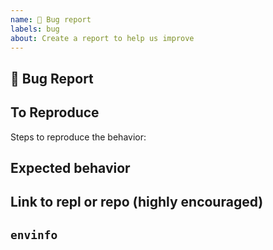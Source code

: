 ```yaml
---
name: 🐛 Bug report
labels: bug
about: Create a report to help us improve
---
```


## 🐛 Bug Report

<!-- A clear and concise description of what the bug is. -->

## To Reproduce

Steps to reproduce the behavior:

## Expected behavior

<!-- A clear and concise description of what you expected to happen. -->

## Link to repl or repo (highly encouraged)

<!--
Please provide either a [repl.it demo](https://repl.it/languages/javascript) or a minimal repository on GitHub.
Issues without a reproduction link are likely to stall.
-->

## `envinfo`

<!--
Run: npx envinfo --system --binaries
Paste the results here:
-->

```bash

```
